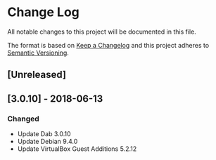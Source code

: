# Change Log
All notable changes to this project will be documented in this file.

The format is based on [Keep a Changelog](http://keepachangelog.com/)
and this project adheres to [Semantic Versioning](http://semver.org/).

## [Unreleased]

## [3.0.10] - 2018-06-13
### Changed
- Update Dab 3.0.10
- Update Debian 9.4.0
- Update VirtualBox Guest Additions 5.2.12
